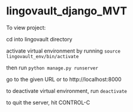 # lingovault_django_MVT

To view project:

cd into lingovault directory

activate virtual environment by running `source lingovault_env/bin/activate`

then run `python manage.py runserver`

go to the given URL or to http://localhost:8000

to deactivate virtual environment, run `deactivate`

to quit the server, hit CONTROL-C
